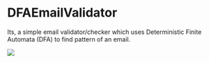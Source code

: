 # DFAEmailValidator
 Its, a simple email validator/checker which uses Deterministic Finite Automata (DFA) to find pattern of an email.

<!DOCTYPE html>
<html lang="en">
<body>
 <image src="https://upload.wikimedia.org/wikipedia/en/thumb/7/73/Lockwood_and_Co_poster.jpg/220px-Lockwood_and_Co_poster.jpg"></image>
</body>

</html>
